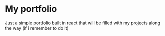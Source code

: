 # My portfolio

Just a simple portfolio built in react that will be filled with my projects along the way (if i remember to do it)
